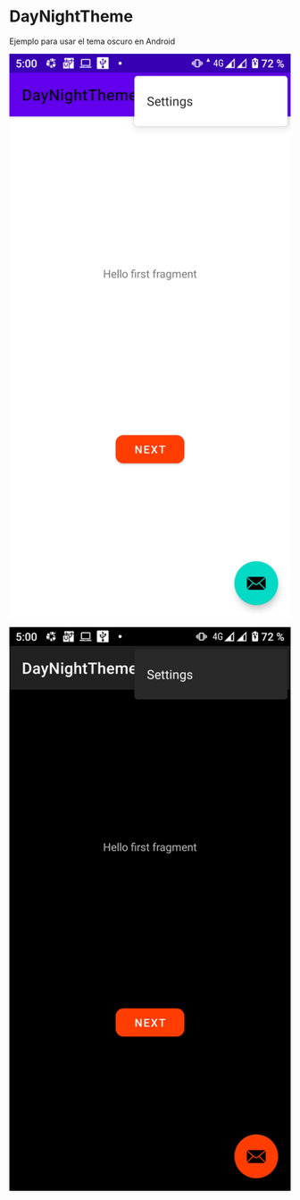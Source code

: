 # DayNightTheme
Ejemplo para usar el tema oscuro en Android

![Modo claro](/Screenshots/day.png?raw=true "Modo claro")

![Modo oscuro](/Screenshots/night.png?raw=true "Modo oscuro")
